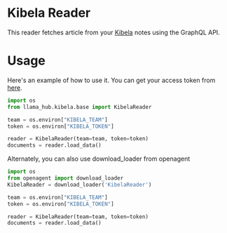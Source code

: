 # Kibela Reader

This reader fetches article from your [Kibela](https://kibe.la/) notes using the GraphQL API.

# Usage

Here's an example of how to use it. You can get your access token from [here](https://my.kibe.la/settings/access_tokens).

```python
import os
from llama_hub.kibela.base import KibelaReader

team = os.environ["KIBELA_TEAM"]
token = os.environ["KIBELA_TOKEN"]

reader = KibelaReader(team=team, token=token)
documents = reader.load_data()
```

Alternately, you can also use download_loader from openagent

```python
import os
from openagent import download_loader
KibelaReader = download_loader('KibelaReader')

team = os.environ["KIBELA_TEAM"]
token = os.environ["KIBELA_TOKEN"]

reader = KibelaReader(team=team, token=token)
documents = reader.load_data()
```
